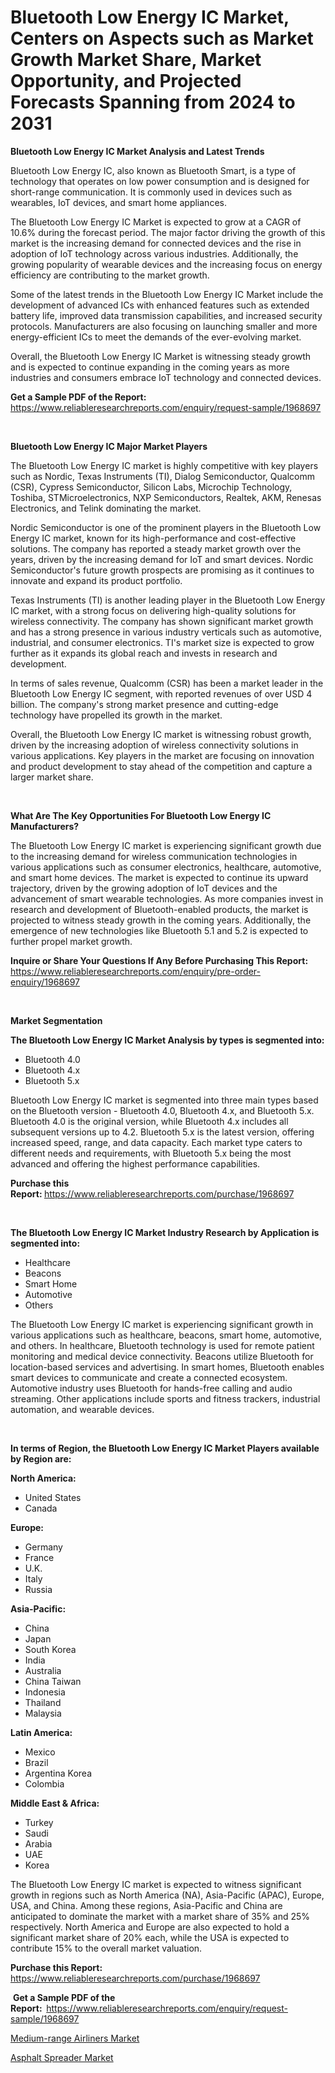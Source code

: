 <p><h1>Bluetooth Low Energy IC Market, Centers on Aspects such as Market Growth Market Share, Market Opportunity, and Projected Forecasts Spanning from 2024 to 2031</h1></p><p><strong>Bluetooth Low Energy IC Market Analysis and Latest Trends</strong></p>
<p><p>Bluetooth Low Energy IC, also known as Bluetooth Smart, is a type of technology that operates on low power consumption and is designed for short-range communication. It is commonly used in devices such as wearables, IoT devices, and smart home appliances.</p><p>The Bluetooth Low Energy IC Market is expected to grow at a CAGR of 10.6% during the forecast period. The major factor driving the growth of this market is the increasing demand for connected devices and the rise in adoption of IoT technology across various industries. Additionally, the growing popularity of wearable devices and the increasing focus on energy efficiency are contributing to the market growth.</p><p>Some of the latest trends in the Bluetooth Low Energy IC Market include the development of advanced ICs with enhanced features such as extended battery life, improved data transmission capabilities, and increased security protocols. Manufacturers are also focusing on launching smaller and more energy-efficient ICs to meet the demands of the ever-evolving market.</p><p>Overall, the Bluetooth Low Energy IC Market is witnessing steady growth and is expected to continue expanding in the coming years as more industries and consumers embrace IoT technology and connected devices.</p></p>
<p><strong>Get a Sample PDF of the Report:&nbsp;</strong> <a href="https://www.reliableresearchreports.com/enquiry/request-sample/1968697">https://www.reliableresearchreports.com/enquiry/request-sample/1968697</a></p>
<p>&nbsp;</p>
<p><strong>Bluetooth Low Energy IC Major Market Players</strong></p>
<p><p>The Bluetooth Low Energy IC market is highly competitive with key players such as Nordic, Texas Instruments (TI), Dialog Semiconductor, Qualcomm (CSR), Cypress Semiconductor, Silicon Labs, Microchip Technology, Toshiba, STMicroelectronics, NXP Semiconductors, Realtek, AKM, Renesas Electronics, and Telink dominating the market.</p><p>Nordic Semiconductor is one of the prominent players in the Bluetooth Low Energy IC market, known for its high-performance and cost-effective solutions. The company has reported a steady market growth over the years, driven by the increasing demand for IoT and smart devices. Nordic Semiconductor's future growth prospects are promising as it continues to innovate and expand its product portfolio.</p><p>Texas Instruments (TI) is another leading player in the Bluetooth Low Energy IC market, with a strong focus on delivering high-quality solutions for wireless connectivity. The company has shown significant market growth and has a strong presence in various industry verticals such as automotive, industrial, and consumer electronics. TI's market size is expected to grow further as it expands its global reach and invests in research and development.</p><p>In terms of sales revenue, Qualcomm (CSR) has been a market leader in the Bluetooth Low Energy IC segment, with reported revenues of over USD 4 billion. The company's strong market presence and cutting-edge technology have propelled its growth in the market.</p><p>Overall, the Bluetooth Low Energy IC market is witnessing robust growth, driven by the increasing adoption of wireless connectivity solutions in various applications. Key players in the market are focusing on innovation and product development to stay ahead of the competition and capture a larger market share.</p></p>
<p>&nbsp;</p>
<p><strong>What Are The Key Opportunities For Bluetooth Low Energy IC Manufacturers?</strong></p>
<p><p>The Bluetooth Low Energy IC market is experiencing significant growth due to the increasing demand for wireless communication technologies in various applications such as consumer electronics, healthcare, automotive, and smart home devices. The market is expected to continue its upward trajectory, driven by the growing adoption of IoT devices and the advancement of smart wearable technologies. As more companies invest in research and development of Bluetooth-enabled products, the market is projected to witness steady growth in the coming years. Additionally, the emergence of new technologies like Bluetooth 5.1 and 5.2 is expected to further propel market growth.</p></p>
<p><strong>Inquire or Share Your Questions If Any Before Purchasing This Report:</strong> <a href="https://www.reliableresearchreports.com/enquiry/pre-order-enquiry/1968697">https://www.reliableresearchreports.com/enquiry/pre-order-enquiry/1968697</a></p>
<p>&nbsp;</p>
<p><strong>Market Segmentation</strong></p>
<p><strong>The Bluetooth Low Energy IC Market Analysis by types is segmented into:</strong></p>
<p><ul><li>Bluetooth 4.0</li><li>Bluetooth 4.x</li><li>Bluetooth 5.x</li></ul></p>
<p><p>Bluetooth Low Energy IC market is segmented into three main types based on the Bluetooth version - Bluetooth 4.0, Bluetooth 4.x, and Bluetooth 5.x. Bluetooth 4.0 is the original version, while Bluetooth 4.x includes all subsequent versions up to 4.2. Bluetooth 5.x is the latest version, offering increased speed, range, and data capacity. Each market type caters to different needs and requirements, with Bluetooth 5.x being the most advanced and offering the highest performance capabilities.</p></p>
<p><strong>Purchase this Report:&nbsp;</strong><a href="https://www.reliableresearchreports.com/purchase/1968697">https://www.reliableresearchreports.com/purchase/1968697</a></p>
<p>&nbsp;</p>
<p><strong>The Bluetooth Low Energy IC Market Industry Research by Application is segmented into:</strong></p>
<p><ul><li>Healthcare</li><li>Beacons</li><li>Smart Home</li><li>Automotive</li><li>Others</li></ul></p>
<p><p>The Bluetooth Low Energy IC market is experiencing significant growth in various applications such as healthcare, beacons, smart home, automotive, and others. In healthcare, Bluetooth technology is used for remote patient monitoring and medical device connectivity. Beacons utilize Bluetooth for location-based services and advertising. In smart homes, Bluetooth enables smart devices to communicate and create a connected ecosystem. Automotive industry uses Bluetooth for hands-free calling and audio streaming. Other applications include sports and fitness trackers, industrial automation, and wearable devices.</p></p>
<p>&nbsp;</p>
<p><strong>In terms of Region, the Bluetooth Low Energy IC Market Players available by Region are:</strong></p>
<p>
    <p> <strong> North America: </strong>
        <ul>
            <li>United States</li>
            <li>Canada</li>
        </ul>
        </p> 
    <p> <strong> Europe: </strong>
        <ul>
            <li>Germany</li>
            <li>France</li>
            <li>U.K.</li>
            <li>Italy</li>
            <li>Russia</li>
        </ul>
        </p> 
    <p> <strong> Asia-Pacific: </strong>
        <ul>
            <li>China</li>
            <li>Japan</li>
            <li>South Korea</li>
            <li>India</li>
            <li>Australia</li>
            <li>China Taiwan</li>
            <li>Indonesia</li>
            <li>Thailand</li>
            <li>Malaysia</li>
        </ul>
        </p> 
    <p> <strong> Latin America: </strong>
        <ul>
            <li>Mexico</li>
            <li>Brazil</li>
            <li>Argentina Korea</li>
            <li>Colombia</li>
        </ul>
        </p> 
    <p> <strong> Middle East & Africa: </strong>
        <ul>
            <li>Turkey</li>
            <li>Saudi</li>
            <li>Arabia</li>
            <li>UAE</li>
            <li>Korea</li>
        </ul>
    </p>
    </p>
<p><p>The Bluetooth Low Energy IC market is expected to witness significant growth in regions such as North America (NA), Asia-Pacific (APAC), Europe, USA, and China. Among these regions, Asia-Pacific and China are anticipated to dominate the market with a market share of 35% and 25% respectively. North America and Europe are also expected to hold a significant market share of 20% each, while the USA is expected to contribute 15% to the overall market valuation.</p></p>
<p><strong>Purchase this Report: </strong><a href="https://www.reliableresearchreports.com/purchase/1968697">https://www.reliableresearchreports.com/purchase/1968697</a></p>
<p>&nbsp;<strong>Get a Sample PDF of the Report:&nbsp;&nbsp;</strong><a href="https://www.reliableresearchreports.com/enquiry/request-sample/1968697">https://www.reliableresearchreports.com/enquiry/request-sample/1968697</a></p>
<p><strong></strong></p>
<p><p><a href="https://gentle-editor-9db.notion.site/Medium-range-Airliners-Market-Offers-Provide-Insightful-Data-for-the-Time-Period-from-2024-to-2031-a-37b1027c3e044c54b3f4438240a0af17">Medium-range Airliners Market</a></p><p><a href="https://view.publitas.com/reportprime-1/asphalt-spreader-market-size-2024-2031-global-industrial-analysis-key-geographical-regions-market-share-top-key-players-product-types-and-forecast-research-report/">Asphalt Spreader Market</a></p></p>
